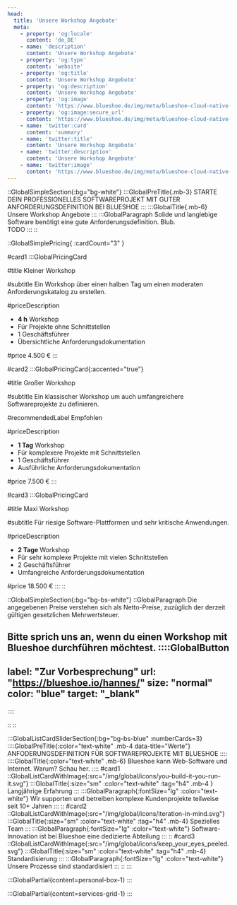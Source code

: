 ```yaml
---
head:
  title: 'Unsere Workshop Angebote'
  meta:
    - property: 'og:locale'
      content: 'de_DE'
    - name: 'description'
      content: 'Unsere Workshop Angebote'
    - property: 'og:type'
      content: 'website'
    - property: 'og:title'
      content: 'Unsere Workshop Angebote'
    - property: 'og:description'
      content: 'Unsere Workshop Angebote'
    - property: 'og:image'
      content: 'https://www.blueshoe.de/img/meta/blueshoe-cloud-native-devlopment.png'
    - property: 'og:image:secure_url'
      content: 'https://www.blueshoe.de/img/meta/blueshoe-cloud-native-devlopment.png'
    - name: 'twitter:card'
      content: 'summary'
    - name: 'twitter:title'
      content: 'Unsere Workshop Angebote'
    - name: 'twitter:description'
      content: 'Unsere Workshop Angebote'
    - name: 'twitter:image'
      content: 'https://www.blueshoe.de/img/meta/blueshoe-cloud-native-devlopment.png'
---
```


::GlobalSimpleSection{:bg="bg-white"}
:::GlobalPreTitle{.mb-3}
STARTE DEIN PROFESSIONELLES SOFTWAREPROJEKT MIT GUTER ANFORDERUNGSDEFINITION BEI BLUESHOE
:::
:::GlobalTitle{.mb-6}
Unsere Workshop Angebote
:::
:::GlobalParagraph
Solide und langlebige Software benötigt eine gute Anforderungsdefinition. Blub.
<br/>
TODO
:::
::

::GlobalSimplePricing{ :cardCount="3" }

#card1
:::GlobalPricingCard

#title
Kleiner Workshop

#subtitle
Ein Workshop über einen halben Tag um einen moderaten Anforderungskatalog zu erstellen.

#priceDescription
- **4 h** Workshop
- Für Projekte ohne Schnittstellen
- 1 Geschäftsführer
- Übersichtliche Anforderungsdokumentation

#price
4.500 €
:::

#card2
:::GlobalPricingCard{:accented="true"}

#title
Großer Workshop

#subtitle
Ein klassischer Workshop um auch umfangreichere Softwareprojekte zu definieren.

#recommendedLabel
Empfohlen

#priceDescription
- **1 Tag** Workshop
- Für komplexere Projekte mit Schnittstellen
- 1 Geschäftsführer
- Ausführliche Anforderungsdokumentation

#price
7.500 €
:::

#card3
:::GlobalPricingCard

#title
Maxi Workshop

#subtitle
Für riesige Software-Plattformen und sehr kritische Anwendungen.

#priceDescription
- **2 Tage** Workshop
- Für sehr komplexe Projekte mit vielen Schnittstellen
- 2 Geschäftsführer
- Umfangreiche Anforderungsdokumentation

#price
18.500 €
:::
::

::GlobalSimpleSection{:bg="bg-bs-white"}
::GlobalParagraph
Die angegebenen Preise verstehen sich als Netto-Preise, zuzüglich der derzeit gültigen gesetzlichen Mehrwertsteuer. 

Bitte sprich uns an, wenn du einen Workshop mit Blueshoe durchführen möchtest.
::::GlobalButton
---
label: "Zur Vorbesprechung" 
url: "https://blueshoe.io/hannes/" 
size: "normal" 
color: "blue"
target: "_blank"
---
::::

::
::

<!--- Was ist enthalten --->
:::GlobalListCardSliderSection{:bg="bg-bs-blue" :numberCards=3}
::::GlobalPreTitle{:color="text-white" .mb-4 data-title="Werte"}
ANFODERUNGSDEFINITION FÜR SOFTWAREPROJEKTE MIT BLUESHOE
::::
::::GlobalTitle{:color="text-white" .mb-6}
Blueshoe kann Web-Software und Internet. Warum? Schau her.
::::
#card1
::GlobalListCardWithImage{:src="/img/global/icons/you-build-it-you-run-it.svg"}
:::GlobalTitle{:size="sm" :color="text-white" :tag="h4" .mb-4 }
Langjährige Erfahrung
:::
:::GlobalParagraph{:fontSize="lg"  :color="text-white"}
Wir supporten und betreiben komplexe Kundenprojekte teilweise seit 10+ Jahren
:::
::
#card2
::GlobalListCardWithImage{:src="/img/global/icons/iteration-in-mind.svg"}
:::GlobalTitle{:size="sm" :color="text-white" :tag="h4" .mb-4}
Spezielles Team
:::
:::GlobalParagraph{:fontSize="lg"  :color="text-white"}
Software-Innovation ist bei Blueshoe eine dedizierte Abteilung
:::
::
#card3
::GlobalListCardWithImage{:src="/img/global/icons/keep_your_eyes_peeled.svg"}
:::GlobalTitle{:size="sm" :color="text-white" :tag="h4" .mb-4}
Standardisierung
:::
:::GlobalParagraph{:fontSize="lg"  :color="text-white"}
Unsere Prozesse sind standardisiert
:::
::
:::

<!--- persönlicher Kontakt --->
:::GlobalPartial{content=personal-box-1}
:::

<!--- Service Grid --->
:::GlobalPartial{content=services-grid-1}
:::